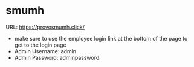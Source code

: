 # smumh
URL: https://provosmumh.click/
- make sure to use the employee login link at the bottom of the page to get to the login page
- Admin Username: admin
- Admin Password: adminpassword

